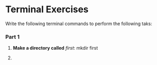 # Terminal Exercises
Write the following terminal commands to perform the following taks:

### Part 1
1. **Make a directory called** *first*:
mkdir first

2. 

